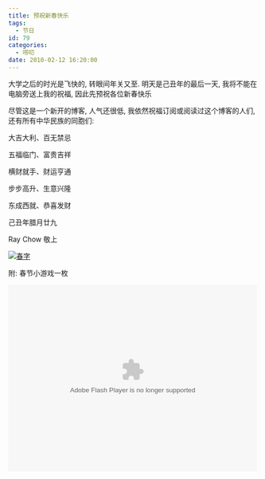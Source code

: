 ```yaml
---
title: 预祝新春快乐
tags:
  - 节日
id: 79
categories:
  - 唠叨
date: 2010-02-12 16:20:00
---
```


大学之后的时光是飞快的, 转眼间年关又至. 明天是己丑年的最后一天, 我将不能在电脑旁送上我的祝福, 因此先预祝各位新春快乐

尽管这是一个新开的博客, 人气还很低, 我依然祝福订阅或阅读过这个博客的人们, 还有所有中华民族的同胞们:

大吉大利、百无禁忌

五福临门、富贵吉祥

横财就手、财运亨通

步步高升、生意兴隆

东成西就、恭喜发财

己丑年腊月廿九

Ray Chow 敬上

[![春字](http://img.beamnote.com/2010/spring-word.jpg)](http://img.beamnote.com/2010/spring-word.jpg)

附: 春节小游戏一枚<!-- more -->

<object width="500" height="375" classid="clsid:d27cdb6e-ae6d-11cf-96b8-444553540000" codebase="http://download.macromedia.com/pub/shockwave/cabs/flash/swflash.cab#version=6,0,40,0"><param name="src" value="http://ecardfile.tencent.com/flash/jr/12/jr1213.swf" /><embed type="application/x-shockwave-flash" width="500" height="375" src="http://ecardfile.tencent.com/flash/jr/12/jr1213.swf" /></object>
